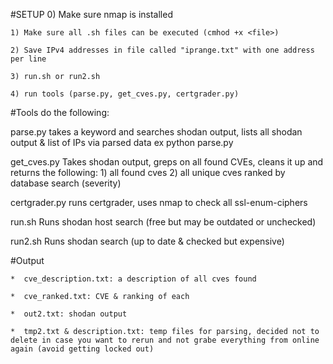 #SETUP
	0) Make sure nmap is installed 

	1) Make sure all .sh files can be executed (cmhod +x <file>)

	2) Save IPv4 addresses in file called "iprange.txt" with one address per line
	
	3) run.sh or run2.sh

	4) run tools (parse.py, get_cves.py, certgrader.py)


#Tools do the following:

parse.py 
	takes a keyword and searches shodan output, lists all shodan output & list of IPs via parsed data
		ex 
			python parse.py <keyword>

get_cves.py
	Takes shodan output, greps on all found CVEs, cleans it up and returns the following:
		1) all found cves
		2) all unique cves ranked by database search (severity)

certgrader.py
	runs certgrader, uses nmap to check all ssl-enum-ciphers

run.sh
	Runs shodan host search (free but may be outdated or unchecked)

run2.sh
	Runs shodan search (up to date & checked but expensive)
	
	
#Output

    *  cve_description.txt: a description of all cves found
    
    *  cve_ranked.txt: CVE & ranking of each
    
    *  out2.txt: shodan output
    
    *  tmp2.txt & description.txt: temp files for parsing, decided not to delete in case you want to rerun and not grabe everything from online again (avoid getting locked out)
